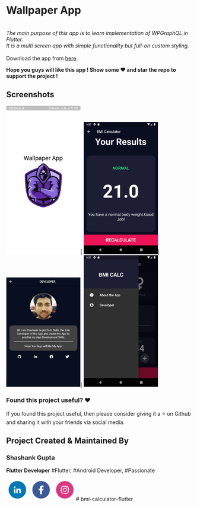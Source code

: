 # Wallpaper App
<br>_The main purpose of this app is to learn implementation of WPGraphQL in Flutter. <br>
It is a multi screen app with simple functionality but full-on custom styling.<br><br>_
Download the app from [here](https://github.com/shashankgupta3891/wallpaper-app/blob/master/apk/app-arm64-v8a-release.apk).

**Hope you guys will like this app ! Show some ❤️ and star the repo to support the project !**
<br>
## Screenshots
<img src="https://github.com/shashankgupta3891/wallpaper-app/blob/master/screenshots/WhatsApp%20Image%202021-02-04%20at%203.06.54%20PM%20(3).jpeg?raw=true" width="200">|
<img src="https://github.com/shashankgupta3891/bmi-calculator-flutter/blob/main/images/readme/resultsPage.png?raw=true" width="200">|
<img src="https://github.com/shashankgupta3891/bmi-calculator-flutter/blob/main/images/readme/devPage.jpeg?raw=true" width="200">|
<img src="https://github.com/shashankgupta3891/bmi-calculator-flutter/blob/main/images/readme/drawer.png?raw=true" width="200">

### Found this project useful? :heart:

If you found this project useful, then please consider giving it a :star: on Github and sharing it with your friends via social media.

## Project Created & Maintained By

### Shashank Gupta 
**Flutter Developer** #Flutter, #Android Developer, #Passionate

<a href="https://www.linkedin.com/in/shashankgupta3891/"><img src="https://github.com/aritraroy/social-icons/blob/master/linkedin-icon.png?raw=true" width="60"></a>
<a href="https://www.facebook.com/people/Shashank-Gupta/100004769506501"><img src="https://github.com/aritraroy/social-icons/blob/master/facebook-icon.png?raw=true" width="60"></a>
<a href="https://www.instagram.com/shashank3891/"><img src="https://github.com/aritraroy/social-icons/blob/master/instagram-icon.png?raw=true" width="60"></a># bmi-calculator-flutter
